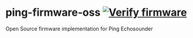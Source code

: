 # ping-firmware-oss [![Verify firmware](https://github.com/bluerobotics/ping-firmware-oss/actions/workflows/ci.yml/badge.svg)](https://github.com/bluerobotics/ping-firmware-oss/actions/workflows/ci.yml)
Open Source firmware implementation for Ping Echosounder
